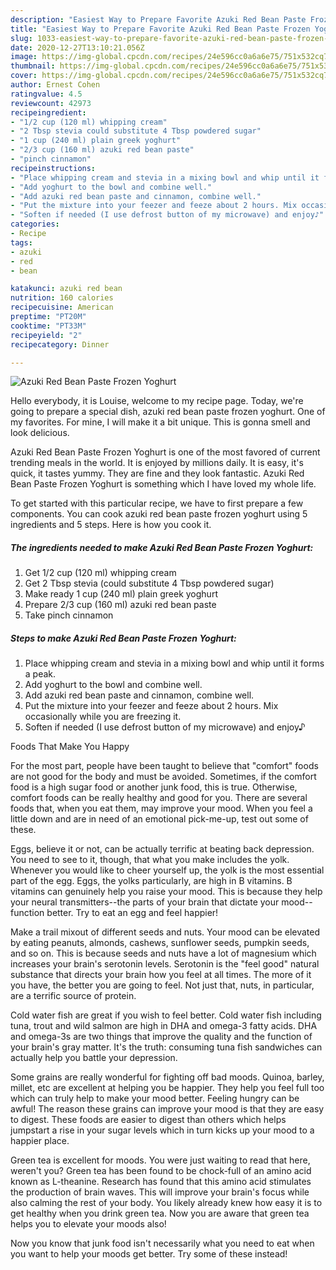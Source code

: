 ```yaml
---
description: "Easiest Way to Prepare Favorite Azuki Red Bean Paste Frozen Yoghurt"
title: "Easiest Way to Prepare Favorite Azuki Red Bean Paste Frozen Yoghurt"
slug: 1033-easiest-way-to-prepare-favorite-azuki-red-bean-paste-frozen-yoghurt
date: 2020-12-27T13:10:21.056Z
image: https://img-global.cpcdn.com/recipes/24e596cc0a6a6e75/751x532cq70/azuki-red-bean-paste-frozen-yoghurt-recipe-main-photo.jpg
thumbnail: https://img-global.cpcdn.com/recipes/24e596cc0a6a6e75/751x532cq70/azuki-red-bean-paste-frozen-yoghurt-recipe-main-photo.jpg
cover: https://img-global.cpcdn.com/recipes/24e596cc0a6a6e75/751x532cq70/azuki-red-bean-paste-frozen-yoghurt-recipe-main-photo.jpg
author: Ernest Cohen
ratingvalue: 4.5
reviewcount: 42973
recipeingredient:
- "1/2 cup (120 ml) whipping cream"
- "2 Tbsp stevia could substitute 4 Tbsp powdered sugar"
- "1 cup (240 ml) plain greek yoghurt"
- "2/3 cup (160 ml) azuki red bean paste"
- "pinch cinnamon"
recipeinstructions:
- "Place whipping cream and stevia in a mixing bowl and whip until it forms a peak."
- "Add yoghurt to the bowl and combine well."
- "Add azuki red bean paste and cinnamon, combine well."
- "Put the mixture into your feezer and feeze about 2 hours. Mix occasionally while you are freezing it."
- "Soften if needed (I use defrost button of my microwave) and enjoy♪"
categories:
- Recipe
tags:
- azuki
- red
- bean

katakunci: azuki red bean 
nutrition: 160 calories
recipecuisine: American
preptime: "PT20M"
cooktime: "PT33M"
recipeyield: "2"
recipecategory: Dinner

---
```



![Azuki Red Bean Paste Frozen Yoghurt](https://img-global.cpcdn.com/recipes/24e596cc0a6a6e75/751x532cq70/azuki-red-bean-paste-frozen-yoghurt-recipe-main-photo.jpg)

Hello everybody, it is Louise, welcome to my recipe page. Today, we're going to prepare a special dish, azuki red bean paste frozen yoghurt. One of my favorites. For mine, I will make it a bit unique. This is gonna smell and look delicious.

Azuki Red Bean Paste Frozen Yoghurt is one of the most favored of current trending meals in the world. It is enjoyed by millions daily. It is easy, it's quick, it tastes yummy. They are fine and they look fantastic. Azuki Red Bean Paste Frozen Yoghurt is something which I have loved my whole life.




To get started with this particular recipe, we have to first prepare a few components. You can cook azuki red bean paste frozen yoghurt using 5 ingredients and 5 steps. Here is how you cook it.

<!--inarticleads1-->

##### The ingredients needed to make Azuki Red Bean Paste Frozen Yoghurt:

1. Get 1/2 cup (120 ml) whipping cream
1. Get 2 Tbsp stevia (could substitute 4 Tbsp powdered sugar)
1. Make ready 1 cup (240 ml) plain greek yoghurt
1. Prepare 2/3 cup (160 ml) azuki red bean paste
1. Take pinch cinnamon




<!--inarticleads2-->

##### Steps to make Azuki Red Bean Paste Frozen Yoghurt:

1. Place whipping cream and stevia in a mixing bowl and whip until it forms a peak.
1. Add yoghurt to the bowl and combine well.
1. Add azuki red bean paste and cinnamon, combine well.
1. Put the mixture into your feezer and feeze about 2 hours. Mix occasionally while you are freezing it.
1. Soften if needed (I use defrost button of my microwave) and enjoy♪




Foods That Make You Happy


For the most part, people have been taught to believe that "comfort" foods are not good for the body and must be avoided. Sometimes, if the comfort food is a high sugar food or another junk food, this is true. Otherwise, comfort foods can be really healthy and good for you. There are several foods that, when you eat them, may improve your mood. When you feel a little down and are in need of an emotional pick-me-up, test out some of these.

Eggs, believe it or not, can be actually terrific at beating back depression. You need to see to it, though, that what you make includes the yolk. Whenever you would like to cheer yourself up, the yolk is the most essential part of the egg. Eggs, the yolks particularly, are high in B vitamins. B vitamins can genuinely help you raise your mood. This is because they help your neural transmitters--the parts of your brain that dictate your mood--function better. Try to eat an egg and feel happier!

Make a trail mixout of different seeds and nuts. Your mood can be elevated by eating peanuts, almonds, cashews, sunflower seeds, pumpkin seeds, and so on. This is because seeds and nuts have a lot of magnesium which increases your brain's serotonin levels. Serotonin is the "feel good" natural substance that directs your brain how you feel at all times. The more of it you have, the better you are going to feel. Not just that, nuts, in particular, are a terrific source of protein.

Cold water fish are great if you wish to feel better. Cold water fish including tuna, trout and wild salmon are high in DHA and omega-3 fatty acids. DHA and omega-3s are two things that improve the quality and the function of your brain's gray matter. It's the truth: consuming tuna fish sandwiches can actually help you battle your depression. 

Some grains are really wonderful for fighting off bad moods. Quinoa, barley, millet, etc are excellent at helping you be happier. They help you feel full too which can truly help to make your mood better. Feeling hungry can be awful! The reason these grains can improve your mood is that they are easy to digest. These foods are easier to digest than others which helps jumpstart a rise in your sugar levels which in turn kicks up your mood to a happier place.

Green tea is excellent for moods. You were just waiting to read that here, weren't you? Green tea has been found to be chock-full of an amino acid known as L-theanine. Research has found that this amino acid stimulates the production of brain waves. This will improve your brain's focus while also calming the rest of your body. You likely already knew how easy it is to get healthy when you drink green tea. Now you are aware that green tea helps you to elevate your moods also!

Now you know that junk food isn't necessarily what you need to eat when you want to help your moods get better. Try some of these instead!

